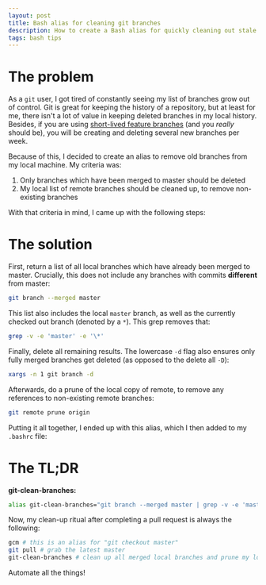 ```yaml
---
layout: post
title: Bash alias for cleaning git branches
description: How to create a Bash alias for quickly cleaning out stale git branches
tags: bash tips
---
```


# The problem

As a `git` user, I got tired of constantly seeing my list of branches grow out of control. Git is great for keeping the history of a repository, but at least for me, there isn't a lot of value in keeping deleted branches in my local history. Besides, if you are using [short-lived feature branches](https://trunkbaseddevelopment.com/short-lived-feature-branches/) (and you _really_ should be), you will be creating and deleting several new branches per week.

Because of this, I decided to create an alias to remove old branches from my local machine. My criteria was:

1. Only branches which have been merged to master should be deleted
1. My local list of remote branches should be cleaned up, to remove non-existing branches

With that criteria in mind, I came up with the following steps:

# The solution

First, return a list of all local branches which have already been merged to master. Crucially, this does not include any branches with commits **different** from master:

```bash
git branch --merged master
```

This list also includes the local `master` branch, as well as the currently checked out branch (denoted by a `*`). This grep removes that:

```bash
grep -v -e 'master' -e '\*'
```

Finally, delete all remaining results. The lowercase `-d` flag also ensures only fully merged branches get deleted (as opposed to the delete all `-D`):

```bash
xargs -n 1 git branch -d
```

Afterwards, do a prune of the local copy of remote, to remove any references to non-existing remote branches:

```bash
git remote prune origin
```

Putting it all together, I ended up with this alias, which I then added to my `.bashrc` file:

# The TL;DR

**git-clean-branches:**

```bash
alias git-clean-branches="git branch --merged master | grep -v -e 'master' -e '\*' | xargs -n 1 git branch -d && git remote prune origin || echo 'No local branches to remove, so nothing done.'"
```

Now, my clean-up ritual after completing a pull request is always the following:

```bash
gcm # this is an alias for "git checkout master"
git pull # grab the latest master
git-clean-branches # clean up all merged local branches and prune my local list of remote branches
```

Automate all the things!
